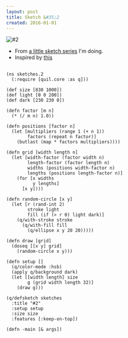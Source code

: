 ```yaml
---
layout: post
title: Sketch &#35;2
created: 2016-01-01
---
```


![#2](https://i.imgur.com/26GGhv2.png "#2")

- From [a little sketch series](https://github.com/ckampfe/sketches) I'm doing.
- Inspired by [this](http://fuckyeahfortran.tumblr.com/post/131176832244/text-mode-a-little-known-story-about-a)

<pre class="prettyprint">
  <code class="lang-clj">
(ns sketches.2
  (:require [quil.core :as q]))

(def size [830 1000])
(def light [0 0 200])
(def dark [230 230 0])

(defn factor [m n]
  (* (/ m n) 1.0))

(defn positions [factor n]
  (let [multipliers (range 1 (+ n 1))
        factors (repeat n factor)]
    (butlast (map * factors multipliers))))

(defn grid [width length n]
  (let [width-factor (factor width n)
        length-factor (factor length n)
        widths (positions width-factor n)
        lengths (positions length-factor n)]
    (for [x widths
          y lengths]
      [x y])))

(defn random-circle [x y]
  (let [r (rand-int 2)
        stroke light
        fill (if (> r 0) light dark)]
    (q/with-stroke stroke
      (q/with-fill fill
        (q/ellipse x y 20 20)))))

(defn draw [grid]
  (doseq [[x y] grid]
    (random-circle x y)))

(defn setup []
  (q/color-mode :hsb)
  (apply q/background dark)
  (let [[width length] size
        g (grid width length 32)]
    (draw g)))

(q/defsketch sketches
  :title "#2"
  :setup setup
  :size size
  :features [:keep-on-top])

(defn -main [& args])
  </code>
</pre>
